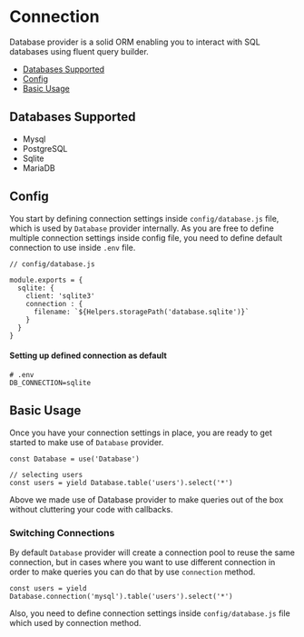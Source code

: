 # Connection

Database provider is a solid ORM enabling you to interact with SQL databases using fluent query builder.



- [Databases Supported](#database-supported)
- [Config](#config)
- [Basic Usage](#basic-usage)


## Databases Supported

* Mysql
* PostgreSQL
* Sqlite
* MariaDB


## Config

You start by defining connection settings inside `config/database.js` file, which is used by `Database` provider internally. As you are free to define multiple connection settings inside config file, you need to define default connection to use inside `.env` file.

```javascript,line-numbers
// config/database.js

module.exports = {
  sqlite: {
    client: 'sqlite3'
    connection : {
      filename: `${Helpers.storagePath('database.sqlite')}`
    }
  }
}

```

#### Setting up defined connection as default

```bash,line-numbers
# .env
DB_CONNECTION=sqlite
```


## Basic Usage

Once you have your connection settings in place, you are ready to get started to make use of `Database` provider.

```javascript,line-numbers
const Database = use('Database')

// selecting users
const users = yield Database.table('users').select('*')

```

Above we made use of Database provider to make queries out of the box without cluttering your code with callbacks.


### Switching Connections

By default `Database` provider will create a connection pool to reuse the same connection, but in cases where you want to use different connection in order
to make queries you can do that by use `connection` method.

```javascript,line-numbers
const users = yield Database.connection('mysql').table('users').select('*')
```

Also, you need to define connection settings inside `config/database.js` file which used by connection method.
